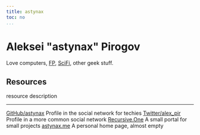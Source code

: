 ```yaml
---
title: astynax
toc: no
...
```


# Aleksei "astynax" Pirogov

Love computers, [FP](), [SciFi](), other geek stuff.

## Resources

resource                                          description
--------                                          -----------
[GitHub/astynax](https://github.com/astynax)      Profile in the social network for techies
[Twitter/alex_pir](https://twitter.com/alex_pir)  Profile in a more common social network
[Recursive.One](https://recursive.one)            A small portal for small projects
[astynax.me](https://astynax.me)                  A personal home page, almost empty